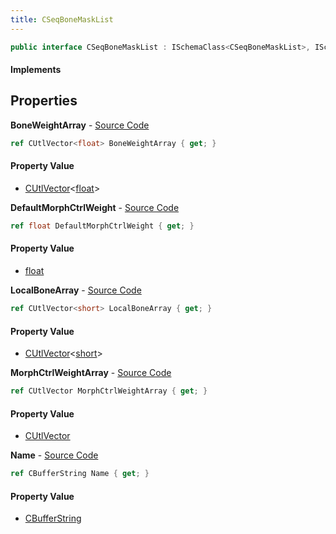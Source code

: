```yaml
---
title: CSeqBoneMaskList
---
```


```csharp
public interface CSeqBoneMaskList : ISchemaClass<CSeqBoneMaskList>, ISchemaField, ISchemaClass, INativeHandle
```

#### Implements

## Properties

**BoneWeightArray** - [Source Code](https://github.com/swiftly-solution/swiftlys2/blob/master/managed/src/SwiftlyS2.Generated/Schemas/Interfaces/CSeqBoneMaskList.cs#L20)

```csharp
ref CUtlVector<float> BoneWeightArray { get; }
```

#### Property Value

- [CUtlVector](/docs/api/shared/natives/cutlvector-1)<[float](https://learn.microsoft.com/dotnet/api/system.single)>

**DefaultMorphCtrlWeight** - [Source Code](https://github.com/swiftly-solution/swiftlys2/blob/master/managed/src/SwiftlyS2.Generated/Schemas/Interfaces/CSeqBoneMaskList.cs#L22)

```csharp
ref float DefaultMorphCtrlWeight { get; }
```

#### Property Value

- [float](https://learn.microsoft.com/dotnet/api/system.single)

**LocalBoneArray** - [Source Code](https://github.com/swiftly-solution/swiftlys2/blob/master/managed/src/SwiftlyS2.Generated/Schemas/Interfaces/CSeqBoneMaskList.cs#L18)

```csharp
ref CUtlVector<short> LocalBoneArray { get; }
```

#### Property Value

- [CUtlVector](/docs/api/shared/natives/cutlvector-1)<[short](https://learn.microsoft.com/dotnet/api/system.int16)>

**MorphCtrlWeightArray** - [Source Code](https://github.com/swiftly-solution/swiftlys2/blob/master/managed/src/SwiftlyS2.Generated/Schemas/Interfaces/CSeqBoneMaskList.cs#L25)

```csharp
ref CUtlVector MorphCtrlWeightArray { get; }
```

#### Property Value

- [CUtlVector](/docs/api/shared/natives/cutlvector)

**Name** - [Source Code](https://github.com/swiftly-solution/swiftlys2/blob/master/managed/src/SwiftlyS2.Generated/Schemas/Interfaces/CSeqBoneMaskList.cs#L16)

```csharp
ref CBufferString Name { get; }
```

#### Property Value

- [CBufferString](/docs/api/shared/natives/cbufferstring)

